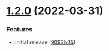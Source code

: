 # [1.2.0](https://github.com/nuance-communications/mix-cli/compare/v1.1.0...v1.2.0) (2022-03-31)


### Features

* initial release ([9093b05](https://github.com/nuance-communications/mix-cli/commit/9093b05c1e858cf974ac079d3424d5f0e1a78e40))
